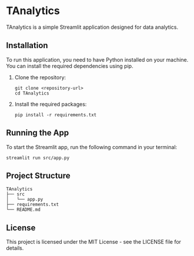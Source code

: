 # TAnalytics

TAnalytics is a simple Streamlit application designed for data analytics.

## Installation

To run this application, you need to have Python installed on your machine. You can install the required dependencies using pip. 

1. Clone the repository:
   ```
   git clone <repository-url>
   cd TAnalytics
   ```

2. Install the required packages:
   ```
   pip install -r requirements.txt
   ```

## Running the App

To start the Streamlit app, run the following command in your terminal:
```
streamlit run src/app.py
```

## Project Structure

```
TAnalytics
├── src
│   └── app.py
├── requirements.txt
└── README.md
```

## License

This project is licensed under the MIT License - see the LICENSE file for details.